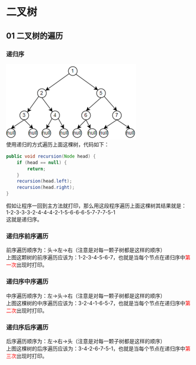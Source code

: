 # 二叉树  
## 01 二叉树的遍历
### 递归序   
![img.png](img.png)    
使用递归的方式遍历上面这棵树，代码如下：   
```java
public void recursion(Node head) {
    if (head == null) {
        return;
    }
    recursion(head.left);
    recursion(head.right);
}
```
假如让程序一回到主方法就打印，那么用这段程序遍历上面这棵树其结果就是：   
1-2-3-3-3-2-4-4-4-2-1-5-6-6-6-5-7-7-7-5-1     
这就是递归序。     
### 递归序前序遍历
前序遍历顺序为：头->左->右（注意是对每一颗子树都是这样的顺序）   
上图这颗树的前序遍历应该为：1-2-3-4-5-6-7，也就是当每个节点在递归序中<font color=red>第一次</font>出现时打印。
### 递归序中序遍历
中序遍历顺序为：左->头->右（注意是对每一颗子树都是这样的顺序）   
上图这棵树的中序遍历应该为：3-2-4-1-6-5-7，也就是当每个节点在递归序中<font color=red>第二次</font>出现时打印。
### 递归序后序遍历
后序遍历顺序为：左->右->头（注意是对每一颗子树都是这样的顺序）       
上图这棵树的后序遍历应该为：3-4-2-6-7-5-1，也就是当每个节点在递归序中<font color=red>第三次</font>出现时打印。

